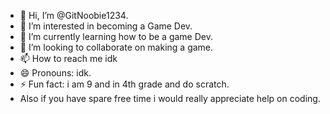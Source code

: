 - 👋 Hi, I’m @GitNoobie1234.
- 👀 I’m interested in becoming a Game Dev.
- 🌱 I’m currently learning how to be a game Dev.
- 💞️ I’m looking to collaborate on making a game.
- 📫 How to reach me idk
- 😄 Pronouns: idk.
- ⚡ Fun fact: i am 9 and in 4th grade and do scratch.
- Also if you have spare free time i would really appreciate help on coding.
<!---
GitNoobie1234/GitNoobie1234 is a ✨ special ✨ repository because its `README.md` (this file) appears on your GitHub profile.
You can click the Preview link to take a look at your changes.
--->
